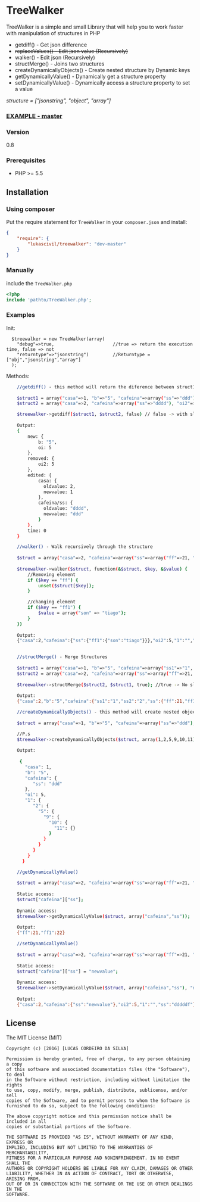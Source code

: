 # TreeWalker

TreeWalker is a simple and small Library that will help you to work faster with manipulation of structures in PHP

  - getdiff() - Get json difference
  - ~~replaceValues() - Edit json value (Recursively)~~
  - walker() - Edit json (Recursively)
  - structMerge() - Joins two structures
  - createDynamicallyObjects() - Create nested structure by Dynamic keys
  - getDynamicallyValue() - Dynamically get a structure property
  - setDynamicallyValue() - Dynamically access a structure property to set a value
  
*structure = ["jsonstring", "object", "array"]*

### [EXAMPLE - master](http://treewalker.lukascivil.com.br/)

### Version
0.8

### Prerequisites
* PHP >= 5.5

## Installation

### Using composer

Put the require statement for `TreeWalker` in your `composer.json` and install:

```json
{
    "require": {
        "lukascivil/treewalker": "dev-master"
    }
}
```

### Manually

include the `TreeWalker.php`

```php
<?php
include 'pathto/TreeWalker.php';
```

### Examples

Init:

      $treewalker = new TreeWalker(array(
        "debug"=>true,                      //true => return the execution time, false => not
        "returntype"=>"jsonstring")         //Returntype = ["obj","jsonstring","array"]
      );

Methods:
```sh
    //getdiff() - this method will return the diference between struct1 and struct2
    
    $struct1 = array("casa"=>1, "b"=>"5", "cafeina"=>array("ss"=>"ddd"), "oi"=>5);
    $struct2 = array("casa"=>2, "cafeina"=>array("ss"=>"dddd"), "oi2"=>5);

    $treewalker->getdiff($struct1, $struct2, false) // false -> with slashs
  
    Output:
    {
        new: {
            b: "5",
            oi: 5
        },
        removed: {
            oi2: 5
        },
        edited: {
            casa: {
              oldvalue: 2,
              newvalue: 1
            },
            cafeina/ss: {
              oldvalue: "dddd",
              newvalue: "ddd"
            }
        },
        time: 0
    }

```
```sh
    //walker() - Walk recursively through the structure
    
    $struct = array("casa"=>2, "cafeina"=>array("ss"=>array("ff"=>21, "ff1"=>22)), "oi2"=>5, "1"=>"", "ss"=>"dddddf");
    
    $treewalker->walker($struct, function(&$struct, $key, &$value) {
        //Removing element
        if ($key == "ff") {
            unset($struct[$key]);
        }

        //changing element
        if ($key == "ff1") {
            $value = array("son" => "tiago");
        }
    })
    
    Output:
    {"casa":2,"cafeina":{"ss":{"ff1":{"son":"tiago"}}},"oi2":5,"1":"","ss":"dddddf","time":"0 miliseconds"}
   
```
```sh
    //structMerge() - Merge Structures
    
    $struct1 = array("casa"=>1, "b"=>"5", "cafeina"=>array("ss1"=>"1", "ss2"=>"2"), "oi"=>5, "1" => "255");
    $struct2 = array("casa"=>2, "cafeina"=>array("ss"=>array("ff"=>21, "ff1"=>22)), "oi2"=>5, "1"=>"", "ss"=>"dddddf");
    
    $treewalker->structMerge($struct2, $struct1, true); //true -> No slashs
    
    Output:
    {"casa":2,"b":"5","cafeina":{"ss1":"1","ss2":"2","ss":{"ff":21,"ff1":22}},"oi":5,"0":"255","oi2":5,"1":"","ss":"dddddf","time":"0 miliseconds"}
```
   
```sh
    //createDynamicallyObjects() - this method will create nested objects with with dynamic keys
    
    $struct = array("casa"=>1, "b"=>"5", "cafeina"=>array("ss"=>"ddd"), "oi"=>5, "1" => "255");

    //P.s
    $treewalker->createDynamicallyObjects($struct, array(1,2,5,9,10,11));
    
    Output:
    
     {
       "casa": 1,
       "b": "5",
       "cafeina": {
          "ss": "ddd"
       },
       "oi": 5,
       "1": {
          "2": {
            "5": {
              "9": {
                "10": {
                  "11": {}
                }
              }
            }
          }
        }
      }
```

```sh
    //getDynamicallyValue() 
    
    $struct = array("casa"=>2, "cafeina"=>array("ss"=>array("ff"=>21, "ff1"=>22)), "oi2"=>5, "1"=>"", "ss"=>"dddddf");
    
    Static access:
    $struct["cafeina"]["ss"];
    
    Dynamic access:
    $treewalker->getDynamicallyValue($struct, array("cafeina","ss"));
    
    Output:
    {"ff":21,"ff1":22}
```

```sh
    //setDynamicallyValue() 
    
    $struct = array("casa"=>2, "cafeina"=>array("ss"=>array("ff"=>21, "ff1"=>22)), "oi2"=>5, "1"=>"", "ss"=>"dddddf");
    
    Static access:
    $struct["cafeina"]["ss"] = "newvalue";
    
    Dynamic access:
    $treewalker->setDynamicallyValue($struct, array("cafeina","ss"), "newvalue");
    
    Output:
    {"casa":2,"cafeina":{"ss":"newvalue"},"oi2":5,"1":"","ss":"dddddf"}
```

License
----
The MIT License (MIT)

    Copyright (c) [2016] [LUCAS CORDEIRO DA SILVA]

    Permission is hereby granted, free of charge, to any person obtaining a copy
    of this software and associated documentation files (the "Software"), to deal
    in the Software without restriction, including without limitation the rights
    to use, copy, modify, merge, publish, distribute, sublicense, and/or sell
    copies of the Software, and to permit persons to whom the Software is
    furnished to do so, subject to the following conditions:

    The above copyright notice and this permission notice shall be included in all
    copies or substantial portions of the Software.

    THE SOFTWARE IS PROVIDED "AS IS", WITHOUT WARRANTY OF ANY KIND, EXPRESS OR
    IMPLIED, INCLUDING BUT NOT LIMITED TO THE WARRANTIES OF MERCHANTABILITY,
    FITNESS FOR A PARTICULAR PURPOSE AND NONINFRINGEMENT. IN NO EVENT SHALL THE
    AUTHORS OR COPYRIGHT HOLDERS BE LIABLE FOR ANY CLAIM, DAMAGES OR OTHER
    LIABILITY, WHETHER IN AN ACTION OF CONTRACT, TORT OR OTHERWISE, ARISING FROM,
    OUT OF OR IN CONNECTION WITH THE SOFTWARE OR THE USE OR OTHER DEALINGS IN THE
    SOFTWARE.
